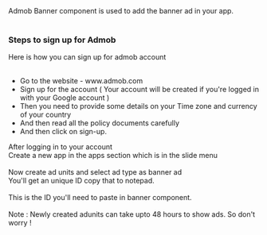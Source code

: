 <div dir="ltr" style="text-align: left;" trbidi="on">
Admob Banner component is used to add the banner ad in your app.<br />
<br />
<h3 style="text-align: left;">
Steps to sign up for Admob</h3>
<div>
Here is how you can sign up for admob account</div>
<div>
<br /></div>
<div>
<ul style="text-align: left;">
<li>Go to the website - www.admob.com&nbsp;</li>
<li>Sign up for the account ( Your account will be created if you're logged in with your Google account )</li>
<li>Then you need to provide some details on your Time zone and currency of your country</li>
<li>And then read all the policy documents carefully</li>
<li>And then click on sign-up.</li>
</ul>
<div>
After logging in to your account&nbsp;</div>
</div>
<div>
Create a new app in the apps section which is in the slide menu</div>
<div>
<br /></div>
<div>
Now create ad units and select ad type as banner ad&nbsp;</div>
<div>
You'll get an unique ID copy that to notepad.</div>
<div>
<br /></div>
<div>
This is the ID you'll need to paste in banner component.</div>
<div>
<br /></div>
<div>
Note : Newly created adunits can take upto 48 hours to show ads. So don't worry !</div>
</div>
